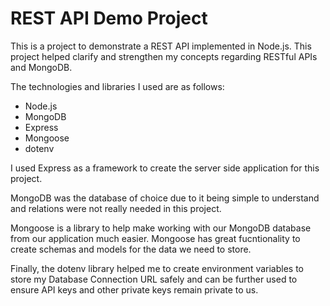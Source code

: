 # REST API Demo Project

This is a project to demonstrate a REST API implemented in Node.js.
This project helped clarify and strengthen my concepts regarding RESTful APIs and MongoDB.

The technologies and libraries I used are as follows:

-   Node.js
-   MongoDB
-   Express
-   Mongoose
-   dotenv

I used Express as a framework to create the server side application for this project.

MongoDB was the database of choice due to it being simple to understand and relations were not really needed in this project.

Mongoose is a library to help make working with our MongoDB database from our application much easier. Mongoose has great fucntionality to create schemas and models for the data we need to store.

Finally, the dotenv library helped me to create environment variables to store my Database Connection URL safely and can be further used to ensure API keys and other private keys remain private to us.
